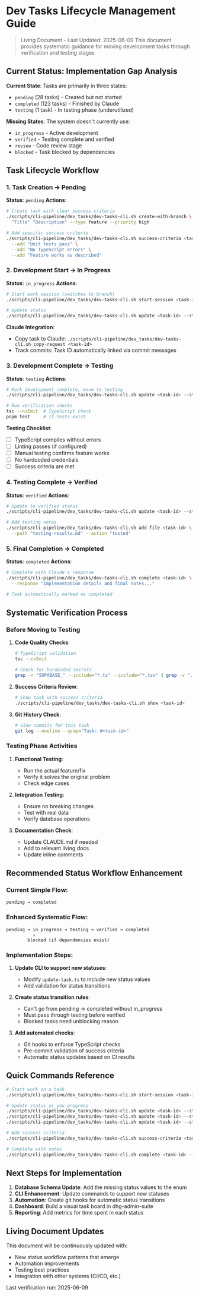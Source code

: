 # Dev Tasks Lifecycle Management Guide

> Living Document - Last Updated: 2025-06-09
> This document provides systematic guidance for moving development tasks through verification and testing stages

## Current Status: Implementation Gap Analysis

**Current State**: Tasks are primarily in three states:
- `pending` (28 tasks) - Created but not started
- `completed` (123 tasks) - Finished by Claude
- `testing` (1 task) - In testing phase (underutilized)

**Missing States**: The system doesn't currently use:
- `in_progress` - Active development
- `verified` - Testing complete and verified
- `review` - Code review stage
- `blocked` - Task blocked by dependencies

## Task Lifecycle Workflow

### 1. Task Creation → Pending
**Status**: `pending`
**Actions**:
```bash
# Create task with clear success criteria
./scripts/cli-pipeline/dev_tasks/dev-tasks-cli.sh create-with-branch \
  "Title" "Description" --type feature --priority high

# Add specific success criteria
./scripts/cli-pipeline/dev_tasks/dev-tasks-cli.sh success-criteria <task-id> \
  --add "Unit tests pass" \
  --add "No TypeScript errors" \
  --add "Feature works as described"
```

### 2. Development Start → In Progress
**Status**: `in_progress`
**Actions**:
```bash
# Start work session (switches to branch)
./scripts/cli-pipeline/dev_tasks/dev-tasks-cli.sh start-session <task-id>

# Update status
./scripts/cli-pipeline/dev_tasks/dev-tasks-cli.sh update <task-id> --status in_progress
```

**Claude Integration**:
- Copy task to Claude: `./scripts/cli-pipeline/dev_tasks/dev-tasks-cli.sh copy-request <task-id>`
- Track commits: Task ID automatically linked via commit messages

### 3. Development Complete → Testing
**Status**: `testing`
**Actions**:
```bash
# Mark development complete, move to testing
./scripts/cli-pipeline/dev_tasks/dev-tasks-cli.sh update <task-id> --status testing

# Run verification checks
tsc --noEmit  # TypeScript check
pnpm test     # If tests exist
```

**Testing Checklist**:
- [ ] TypeScript compiles without errors
- [ ] Linting passes (if configured)
- [ ] Manual testing confirms feature works
- [ ] No hardcoded credentials
- [ ] Success criteria are met

### 4. Testing Complete → Verified
**Status**: `verified`
**Actions**:
```bash
# Update to verified status
./scripts/cli-pipeline/dev_tasks/dev-tasks-cli.sh update <task-id> --status verified

# Add testing notes
./scripts/cli-pipeline/dev_tasks/dev-tasks-cli.sh add-file <task-id> \
  --path "testing-results.md" --action "tested"
```

### 5. Final Completion → Completed
**Status**: `completed`
**Actions**:
```bash
# Complete with Claude's response
./scripts/cli-pipeline/dev_tasks/dev-tasks-cli.sh complete <task-id> \
  --response "Implementation details and final notes..."

# Task automatically marked as completed
```

## Systematic Verification Process

### Before Moving to Testing
1. **Code Quality Checks**:
   ```bash
   # TypeScript validation
   tsc --noEmit
   
   # Check for hardcoded secrets
   grep -r "SUPABASE_" --include="*.ts" --include="*.tsx" | grep -v ".env"
   ```

2. **Success Criteria Review**:
   ```bash
   # Show task with success criteria
   ./scripts/cli-pipeline/dev_tasks/dev-tasks-cli.sh show <task-id>
   ```

3. **Git History Check**:
   ```bash
   # View commits for this task
   git log --oneline --grep="Task: #<task-id>"
   ```

### Testing Phase Activities
1. **Functional Testing**:
   - Run the actual feature/fix
   - Verify it solves the original problem
   - Check edge cases

2. **Integration Testing**:
   - Ensure no breaking changes
   - Test with real data
   - Verify database operations

3. **Documentation Check**:
   - Update CLAUDE.md if needed
   - Add to relevant living docs
   - Update inline comments

## Recommended Status Workflow Enhancement

### Current Simple Flow:
```
pending → completed
```

### Enhanced Systematic Flow:
```
pending → in_progress → testing → verified → completed
          ↓
        blocked (if dependencies exist)
```

### Implementation Steps:
1. **Update CLI to support new statuses**:
   - Modify `update-task.ts` to include new status values
   - Add validation for status transitions

2. **Create status transition rules**:
   - Can't go from pending → completed without in_progress
   - Must pass through testing before verified
   - Blocked tasks need unblocking reason

3. **Add automated checks**:
   - Git hooks to enforce TypeScript checks
   - Pre-commit validation of success criteria
   - Automatic status updates based on CI results

## Quick Commands Reference

```bash
# Start work on a task
./scripts/cli-pipeline/dev_tasks/dev-tasks-cli.sh start-session <task-id>

# Update status as you progress
./scripts/cli-pipeline/dev_tasks/dev-tasks-cli.sh update <task-id> --status in_progress
./scripts/cli-pipeline/dev_tasks/dev-tasks-cli.sh update <task-id> --status testing
./scripts/cli-pipeline/dev_tasks/dev-tasks-cli.sh update <task-id> --status verified

# Add success criteria
./scripts/cli-pipeline/dev_tasks/dev-tasks-cli.sh success-criteria <task-id> --add "Criteria description"

# Complete with notes
./scripts/cli-pipeline/dev_tasks/dev-tasks-cli.sh complete <task-id> --response "Final implementation notes"
```

## Next Steps for Implementation

1. **Database Schema Update**: Add the missing status values to the enum
2. **CLI Enhancement**: Update commands to support new statuses
3. **Automation**: Create git hooks for automatic status transitions
4. **Dashboard**: Build a visual task board in dhg-admin-suite
5. **Reporting**: Add metrics for time spent in each status

## Living Document Updates

This document will be continuously updated with:
- New status workflow patterns that emerge
- Automation improvements
- Testing best practices
- Integration with other systems (CI/CD, etc.)

Last verification run: 2025-06-09